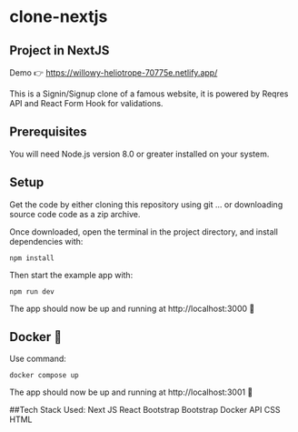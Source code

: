 # clone-nextjs

## Project in NextJS

Demo 👉 https://willowy-heliotrope-70775e.netlify.app/

This is a Signin/Signup clone of a famous website, it is powered by Reqres API and React Form Hook for validations.

## Prerequisites

You will need Node.js version 8.0 or greater installed on your system.

## Setup

Get the code by either cloning this repository using git
... or downloading source code code as a zip archive.

Once downloaded, open the terminal in the project directory, and install dependencies with:

```
npm install
```

Then start the example app with:

```
npm run dev
```

The app should now be up and running at http://localhost:3000 🚀

## Docker 🐬

Use command:

```
docker compose up
```

The app should now be up and running at http://localhost:3001 🚀

##Tech Stack Used:
Next JS
React Bootstrap
Bootstrap
Docker
API
CSS
HTML
